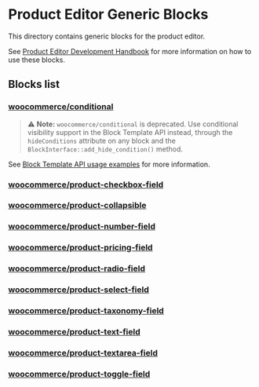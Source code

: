 # Product Editor Generic Blocks

This directory contains generic blocks for the product editor.

See [Product Editor Development Handbook](../../../../../../docs/product-editor-development/README.md)
for more information on how to use these blocks.

## Blocks list

### [woocommerce/conditional](conditional/README.md)

> ⚠️ **Note:** `woocommerce/conditional` is deprecated. Use conditional visibility
support in the Block Template API instead, through the `hideConditions` attribute on
any block and the `BlockInterface::add_hide_condition()` method.

See [Block Template API usage examples](../../../../../../plugins/woocommerce/src/Admin/Features/ProductBlockEditor/ProductTemplates/README.md) for more information.

### [woocommerce/product-checkbox-field](checkbox/README.md)

### [woocommerce/product-collapsible](collapsible/README.md)

### [woocommerce/product-number-field](number/README.md)

### [woocommerce/product-pricing-field](pricing/README.md)

### [woocommerce/product-radio-field](radio/README.md)

### [woocommerce/product-select-field](select/README.md)

### [woocommerce/product-taxonomy-field](taxonomy/README.md)

### [woocommerce/product-text-field](text/README.md)

### [woocommerce/product-textarea-field](textarea/README.md)

### [woocommerce/product-toggle-field](toggle/README.md)


